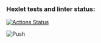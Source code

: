 ### Hexlet tests and linter status:
[![Actions Status](https://github.com/ssssank/devops-for-programmers-project-lvl1/workflows/hexlet-check/badge.svg)](https://github.com/ssssank/devops-for-programmers-project-lvl1/actions)

![Push](https://github.com/ssssank/devops-for-programmers-project-lvl1/actions/workflows/push.yml/badge.svg)
